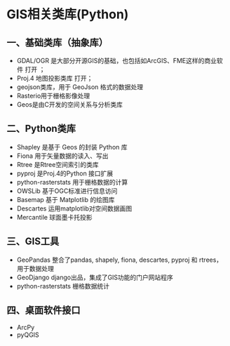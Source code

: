 # GIS相关类库(Python)

## 一、基础类库（抽象库）

- GDAL/OGR 是大部分开源GIS的基础，也包括如ArcGIS、FME这样的商业软件 打开 ；
- Proj.4 地图投影类库 打开；
- geojson类库，用于 GeoJson 格式的数据处理
- Rasterio用于栅格影像处理
- Geos是由C开发的空间关系与分析类库

## 二、Python类库

- Shapley 是基于 Geos 的封装 Python 库
- Fiona 用于矢量数据的读入、写出
- Rtree 是Rtree空间索引的类库
- pyproj 是Proj.4的Python 接口扩展
- python-rasterstats 用于栅格数据的计算
- OWSLib 基于OGC标准进行信息访问
- Basemap 基于 Matplotlib 的绘图库
- Descartes 运用matplotlib对空间数据画图
- Mercantile 球面墨卡托投影

## 三、GIS工具

- GeoPandas 整合了pandas, shapely, fiona, descartes, pyproj 和 rtrees，用于数据处理
- GeoDjango django出品，集成了GIS功能的门户网站程序
- python-rasterstats 栅格数据统计

## 四、桌面软件接口

- ArcPy
- pyQGIS